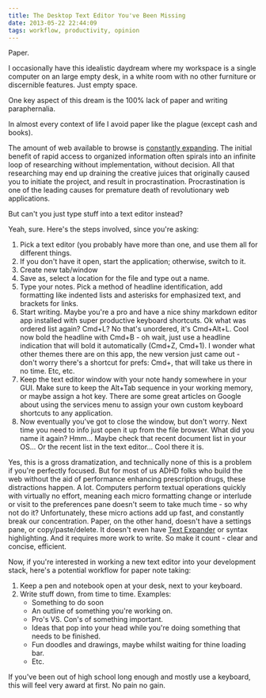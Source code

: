 ```yaml
---
title: The Desktop Text Editor You've Been Missing
date: 2013-05-22 22:44:09
tags: workflow, productivity, opinion
---
```


Paper.

I occasionally have this idealistic daydream where my workspace is a single computer on an large empty desk, in a white room with no other furniture or discernible features. Just empty space.

One key aspect of this dream is the 100% lack of paper and writing paraphernalia.

In almost every context of life I avoid paper like the plague (except cash and books). 

The amount of web available to browse is [constantly expanding](http://en.wikipedia.org/wiki/Metric_expansion_of_space).  The initial benefit of rapid access to organized information often spirals into an infinite loop of researching without implementation, without decision. All that researching may end up draining the creative juices that originally caused you to initiate the project, and result in procrastination. Procrastination is one of the leading causes for premature death of revolutionary web applications. 

But can't you just type stuff into a text editor instead?

Yeah, sure. Here's the steps involved, since you're asking:

1. Pick a text editor (you probably have more than one, and use them all for different things.
2. If you don't have it open, start the application; otherwise, switch to it. 
3. Create new tab/window 
4. Save as, select a location for the file and type out a name. 
5. Type your notes. Pick a method of headline identification, add formatting like indented lists and asterisks for emphasized text, and brackets for links. 
6. Start writing. Maybe you're a pro and have a nice shiny markdown editor app installed with super productive keyboard shortcuts. Ok what was ordered list again? Cmd+L? No that's unordered, it's Cmd+Alt+L. Cool now bold the headline with Cmd+B - oh wait, just use a headline indication that will bold it automatically (Cmd+Z, Cmd+1). I wonder what other themes there are on this app, the new version just came out - don't worry there's a shortcut for prefs: Cmd+, that will take us there in no time. Etc, etc. 
7. Keep the text editor window with your note handy somewhere in your GUI. Make sure to keep the Alt+Tab sequence in your working memory, or maybe assign a hot key. There are some great articles on Google about using the services menu to assign your own custom keyboard shortcuts to any application. 
8. Now eventually you've got to close the window, but don't worry. Next time you need to info just open it up from the file browser. What did you name it again? Hmm... Maybe check that recent document list in your OS... Or the recent list in the text editor... Cool there it is. 


Yes, this is a gross dramatization, and technically none of this is a problem if you're perfectly focused. But for most of us ADHD folks who build the web without the aid of performance enhancing prescription drugs, these distractions happen. A lot. Computers perform textual operations quickly with virtually no effort, meaning each micro formatting change or interlude or visit to the preferences pane doesn't seem to take much time - so why not do it? Unfortunately, these micro actions add up fast, and constantly break our concentration. Paper, on the other hand, doesn't have a settings pane, or copy/paste/delete. It doesn't even have [Text Expander](http://smilesoftware.com/TextExpander/index.html) or syntax highlighting. And it requires more work to write. So make it count - clear and concise, efficient. 

Now, if you're interested in working a new text editor into your development stack, here's a potential workflow for paper note taking:

1. Keep a pen and notebook open at your desk, next to your keyboard. 
2. Write stuff down, from time to time. Examples: 
   * Something to do soon
   * An outline of something you're working on. 
   * Pro's VS. Con's of something important.
   * Ideas that pop into your head while you're doing something that needs to be finished.
   * Fun doodles and drawings, maybe whilst waiting for thine loading bar.
   * Etc. 

If you've been out of high school long enough and mostly use a keyboard, this will feel very award at first. No pain no gain.
